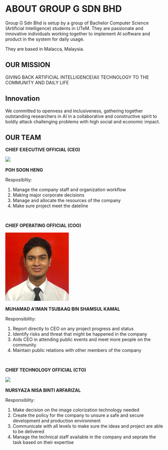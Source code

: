 # ABOUT GROUP G SDN BHD
Group G Sdn Bhd is setup by a group of Bachelor Computer Science (Artificial Intelligence) students in UTeM. They are passionate and innovative individuals working together to implement AI software and product in the system for daily usage.

They are based in Malacca, Malaysia.

## OUR MISSION
GIVING BACK ARTIFICIAL INTELLIGENCE(AI) TECHNOLOGY TO THE COMMUNITY AND DAILY LIFE

## Innovation
We committed to openness and inclusiveness, gathering together outstanding researchers in AI in a collaborative and constructive spirit to boldly attack challenging problems with high social and economic impact.

## OUR TEAM
**CHIEF EXECUTIVE OFFICIAL (CEO)**

<img src="assets/soon.jpg" width="200" height="auto" />

**POH SOON HENG**

Resposiblity:
1. Manage the company staff and organization workflow
2. Making major corporate decisions 
3. Manage and allocate the resources of the company
4. Make sure project meet the dateline

<br>

**CHIEF OPERATING OFFICIAL (COO)**

<img src="assets/tsubaaq.jpeg" width="200" height="auto" />

**MUHAMAD A’IMAN TSUBAAQ BIN SHAMSUL KAMAL**

Responsibility:
1. Report directly to CEO on any project progress and status
2. Identify risks and threat that might be happened in the company
3. Aids CEO in attending public events and meet more people on the community
4. Maintain public relations with other members of the company

<br>

**CHIEF TECHNOLOGY OFFICIAL (CTO)**

<img src="asset/syaza.jpeg" width="200" height="auto" />

**NURSYAZA NISA BINTI ARFARIZAL**

Responsiblity:
1. Make decision on the image colorization technology needed
2. Create the policy for the company to unsure a safe and secure development and production environment
3. Communicate with all levels to make sure the ideas and project are able to be delivered
4. Manage the technical staff available in the company and seprate the task based on their expertise


<br>
